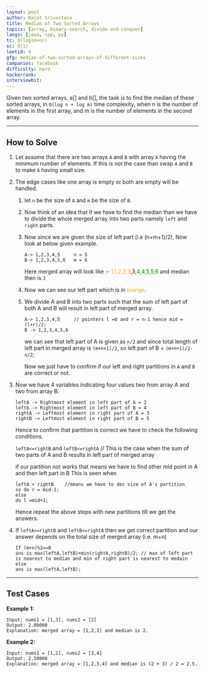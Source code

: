 ```yaml
---
layout: post
author: Rajat Srivastava
title: Median of Two Sorted Arrays
topics: [array, binary-search, divide-and-conquer]
langs: [java, cpp, py]
tc: O(log(m+n))
sc: O(1)
leetid: 4
gfg: median-of-two-sorted-arrays-of-different-sizes
companies: facebook
difficulty: hard
hackerrank: 
interviewbit: 
---
```


Given two sorted arrays, a[] and b[], the task is to find the median of these sorted arrays, in `O(log n + log m)` time complexity, 
when n is the number of elements in the first array, and m is the number of elements in the second array.

---
## How to Solve

1. Let assume that there are two arrays `A` and `B` with array `A` having the minimum number of elements.
   If this is not the case than swap `A` and `B` to make `A` having small size.
2. The edge cases like one array is empty or both are empty will be handled.
   1. let `n` be the size of `A` and `m` be the size of `B`. 
   2. Now think of an idea that if we have to find the median than we have to divide the whole merged array into two parts
   namely `left` and `right` parts. 
   3. Now since we are given the size of left part (i.e (n+m+1)/2), Now look at below given example.
      ```
      A-> 1,2,3,4,5     n = 5
      B-> 1,2,3,4,5,6   m = 6
      ```

      Here merged array will look like :- <span style="color:orange;">1,1,2,2,3</span>,3,<span style="color:green;">4,4,5,5,6</span> 
      and median then is `3`
   
   4. Now we can see our left part which is in <span style="color:orange;">orange</span>. 
   5. We divide A and B into two parts such that the sum of left part of both A and B will result in left part of merged array.
      ```
      A-> 1,2,3,4,5     // pointers l =0 and r = n-1 hence mid = (l+r)/2;
      B -> 1,2,3,4,5,6
      ```
      we can see that left part of A is given as `n/2` and since total length of left part in merged array
      is `(m+n+1)/2`, so left part of B = `(m+n+1)/2-n/2`;

      Now we just have to confirm if our left and right partitions in `A` and `B` are correct or not.

3. Now we have 4 variables indicating four values two from array A and two from array B.
   ```   
   leftA -> Rightmost element in left part of A = 2
   leftb -> Rightmost element in left part of B = 4
   rightA -> Leftmost element in right part of A = 3
   rightB -> Leftmost element in right part of B = 5
   ```

   Hence to confirm that partition is correct we have to check the following conditions.

   `leftA<=rightB` and `leftB<=rightA`  // This is the case when the sum of two parts of A and B results in left part of merged array

   if our partition not works that means we have to  find other mid point in A and then left part in B
   This is seen when
   ```
   leftA > rightB    //means we have to dec size of A's partition
   so do r = mid-1;
   else
   do l =mid+1;
   ```

   Hence repeat the above steps with new partitions till we get the answers.

4. If `leftA<=rightB` and `leftB<=rightA`
   then we get correct partition and our answer depends on the total size of merged array (i.e. m+n)
   ```
   If (m+n)%2==0
   ans is max(leftA,leftB)+min(rightA,rightB)/2; // max of left part is nearest to median and min of right part is nearest to medain
   else
   ans is max(leftA,leftB);
   ```

---
## Test Cases

**Example 1:**
```
Input: nums1 = [1,3], nums2 = [2]
Output: 2.00000
Explanation: merged array = [1,2,3] and median is 2.
```

**Example 2:**
```
Input: nums1 = [1,2], nums2 = [3,4]
Output: 2.50000
Explanation: merged array = [1,2,3,4] and median is (2 + 3) / 2 = 2.5.
```